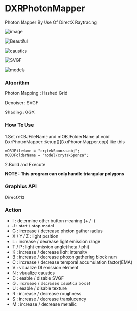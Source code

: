 # DXRPhotonMapper
Photon Mapper By Use Of DirectX Raytracing

![image](https://github.com/AngularSpectrumMTD/DXR_PhotonMapper/assets/65929274/61e15fa0-4ca3-4df4-ae53-a6c3fb9c7a9e)

![Beautiful](https://github.com/AngularSpectrumMTD/DXR_PhotonMapper/assets/65929274/4e7c237a-4c42-4098-b627-ff0582b509b3)

![caustics](https://github.com/AngularSpectrumMTD/DXR_PhotonMapper/assets/65929274/80c8eb25-4e5a-47ab-8071-e4a96004cfb7)

![SVGF](https://github.com/AngularSpectrumMTD/DXR_PhotonMapper/assets/65929274/afbf735e-1958-4975-9843-abd79c8d8288)

![models](https://github.com/AngularSpectrumMTD/DXR_PhotonMapper/assets/65929274/5e011057-4728-4d4d-979d-1e8f254361ed)

### Algorithm
Photon Mapping : Hashed Grid

Denoiser : SVGF

Shading : GGX

### How To Use
1.Set ｍOBJFileName and mOBJFolderName at void DxrPhotonMapper::Setup()[DxrPhotonMapper.cpp] like this



    mOBJFileName = "crytekSponza.obj";
    mOBJFolderName = "model/crytekSponza";



2.Build and Execute

**NOTE : This program can only handle triangular polygons**

### Graphics API
DirectX12

### Action

- I : determine other button meaning (+ / -)
- J : start / stop model
- G : increase / decrease photon gather radius
- X / Y / Z : light position
- L : increase / decrease light emission range
- T / P : light emission angle(theta / phi)
- K : increase / decrease light intensity
- B : increase / decrease photon gathering block num
- C : increase / decrease temporal accumulation factor(EMA)
- V : visualize DI emission element
- N : visualize caustics
- D : enable / disable SVGF
- Q : increase / decrease caustics boost
- U : enable / disable texture
- R : increase / decrease roughness
- S : increase / decrease translucency
- M : increase / decrease metallic